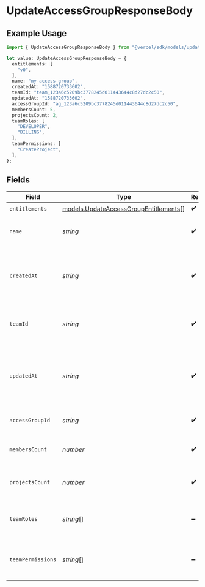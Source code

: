 # UpdateAccessGroupResponseBody

## Example Usage

```typescript
import { UpdateAccessGroupResponseBody } from "@vercel/sdk/models/updateaccessgroupop.js";

let value: UpdateAccessGroupResponseBody = {
  entitlements: [
    "v0",
  ],
  name: "my-access-group",
  createdAt: "1588720733602",
  teamId: "team_123a6c5209bc3778245d011443644c8d27dc2c50",
  updatedAt: "1588720733602",
  accessGroupId: "ag_123a6c5209bc3778245d011443644c8d27dc2c50",
  membersCount: 5,
  projectsCount: 2,
  teamRoles: [
    "DEVELOPER",
    "BILLING",
  ],
  teamPermissions: [
    "CreateProject",
  ],
};
```

## Fields

| Field                                                                                | Type                                                                                 | Required                                                                             | Description                                                                          | Example                                                                              |
| ------------------------------------------------------------------------------------ | ------------------------------------------------------------------------------------ | ------------------------------------------------------------------------------------ | ------------------------------------------------------------------------------------ | ------------------------------------------------------------------------------------ |
| `entitlements`                                                                       | [models.UpdateAccessGroupEntitlements](../models/updateaccessgroupentitlements.md)[] | :heavy_check_mark:                                                                   | N/A                                                                                  |                                                                                      |
| `name`                                                                               | *string*                                                                             | :heavy_check_mark:                                                                   | The name of this access group.                                                       | my-access-group                                                                      |
| `createdAt`                                                                          | *string*                                                                             | :heavy_check_mark:                                                                   | Timestamp in milliseconds when the access group was created.                         | 1588720733602                                                                        |
| `teamId`                                                                             | *string*                                                                             | :heavy_check_mark:                                                                   | ID of the team that this access group belongs to.                                    | team_123a6c5209bc3778245d011443644c8d27dc2c50                                        |
| `updatedAt`                                                                          | *string*                                                                             | :heavy_check_mark:                                                                   | Timestamp in milliseconds when the access group was last updated.                    | 1588720733602                                                                        |
| `accessGroupId`                                                                      | *string*                                                                             | :heavy_check_mark:                                                                   | ID of the access group.                                                              | ag_123a6c5209bc3778245d011443644c8d27dc2c50                                          |
| `membersCount`                                                                       | *number*                                                                             | :heavy_check_mark:                                                                   | Number of members in the access group.                                               | 5                                                                                    |
| `projectsCount`                                                                      | *number*                                                                             | :heavy_check_mark:                                                                   | Number of projects in the access group.                                              | 2                                                                                    |
| `teamRoles`                                                                          | *string*[]                                                                           | :heavy_minus_sign:                                                                   | Roles that the team has in the access group.                                         | [<br/>"DEVELOPER",<br/>"BILLING"<br/>]                                               |
| `teamPermissions`                                                                    | *string*[]                                                                           | :heavy_minus_sign:                                                                   | Permissions that the team has in the access group.                                   | [<br/>"CreateProject"<br/>]                                                          |
